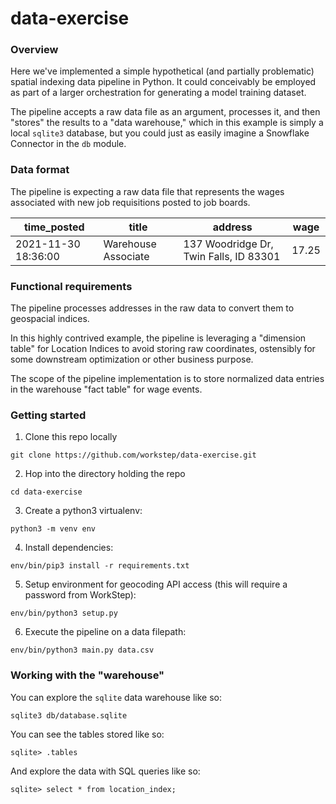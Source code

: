 # data-exercise
### Overview
Here we've implemented a simple hypothetical (and partially problematic) spatial indexing data pipeline in Python.
It could conceivably be employed as part of a larger orchestration for generating a model training dataset.

The pipeline accepts a raw data file as an argument, processes it, and then "stores" the results to a "data warehouse,"
which in this example is simply a local `sqlite3` database, but you could just as easily imagine a Snowflake Connector
in the `db` module.

### Data format
The pipeline is expecting a raw data file that represents the wages associated with new job requisitions posted to job boards.

|time_posted|title|address|wage|
|--|--|--|--|
|2021-11-30 18:36:00|Warehouse Associate|137 Woodridge Dr, Twin Falls, ID 83301|17.25|

### Functional requirements
The pipeline processes addresses in the raw data to convert them to geospacial indices.

In this highly contrived example, the pipeline is leveraging a "dimension table" for Location Indices to avoid storing raw
coordinates, ostensibly for some downstream optimization or other business purpose.

The scope of the pipeline implementation is to store normalized data entries in the warehouse "fact table" for wage events.

### Getting started
1. Clone this repo locally
```
git clone https://github.com/workstep/data-exercise.git
```
2. Hop into the directory holding the repo
```
cd data-exercise
```
3. Create a python3 virtualenv:
```
python3 -m venv env
```
4. Install dependencies:
```
env/bin/pip3 install -r requirements.txt
```
5. Setup environment for geocoding API access (this will require a password from WorkStep):
```
env/bin/python3 setup.py
```
6. Execute the pipeline on a data filepath:
```
env/bin/python3 main.py data.csv
```

### Working with the "warehouse"
You can explore the `sqlite` data warehouse like so:
```
sqlite3 db/database.sqlite
```

You can see the tables stored like so:
```
sqlite> .tables
```

And explore the data with SQL queries like so:
```
sqlite> select * from location_index;
```
